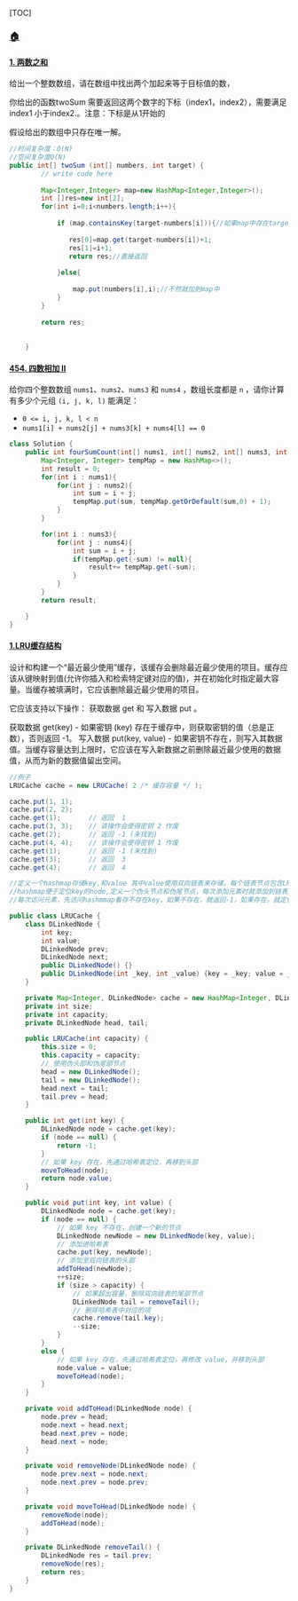 [TOC]



### [**:house:**](../../README.html)

#### [1. 两数之和](https://leetcode-cn.com/problems/two-sum/)

给出一个整数数组，请在数组中找出两个加起来等于目标值的数，

你给出的函数twoSum 需要返回这两个数字的下标（index1，index2），需要满足 index1 小于index2.。注意：下标是从1开始的

假设给出的数组中只存在唯一解。

```java
//时间复杂度：O(N)
//空间复杂度O(N)
public int[] twoSum (int[] numbers, int target) {
        // write code here
        
        Map<Integer,Integer> map=new HashMap<Integer,Integer>();
        int []res=new int[2];
        for(int i=0;i<numbers.length;i++){
            
            if (map.containsKey(target-numbers[i])){//如果map中存在target-该数
                
               res[0]=map.get(target-numbers[i])+1; 
               res[1]=i+1;
               return res;//直接返回
               
            }else{
                
                map.put(numbers[i],i);//不然就加到map中
            } 
        }
        
        return res;
        
        
    }
```

#### [454. 四数相加 II](https://leetcode.cn/problems/4sum-ii/)

给你四个整数数组 `nums1`、`nums2`、`nums3` 和 `nums4` ，数组长度都是 `n` ，请你计算有多少个元组 `(i, j, k, l)` 能满足：

- `0 <= i, j, k, l < n`
- `nums1[i] + nums2[j] + nums3[k] + nums4[l] == 0`

```java
class Solution {
    public int fourSumCount(int[] nums1, int[] nums2, int[] nums3, int[] nums4) {
        Map<Integer, Integer> tempMap = new HashMap<>();
        int result = 0;
        for(int i : nums1){
            for(int j : nums2){
                int sum = i + j;
                tempMap.put(sum, tempMap.getOrDefault(sum,0) + 1);
            }
        }

        for(int i : nums3){
            for(int j : nums4){
                int sum = i + j;
                if(tempMap.get(-sum) != null){
                    result+= tempMap.get(-sum);
                }
            }
        }
        return result;

    }
}
```



#### [1.LRU缓存结构](https://leetcode-cn.com/problems/lru-cache-lcci/solution/lruhuan-cun-by-leetcode-solution/)

设计和构建一个“最近最少使用”缓存，该缓存会删除最近最少使用的项目。缓存应该从键映射到值(允许你插入和检索特定键对应的值)，并在初始化时指定最大容量。当缓存被填满时，它应该删除最近最少使用的项目。

它应该支持以下操作： 获取数据 get 和 写入数据 put 。

获取数据 get(key) - 如果密钥 (key) 存在于缓存中，则获取密钥的值（总是正数），否则返回 -1。
写入数据 put(key, value) - 如果密钥不存在，则写入其数据值。当缓存容量达到上限时，它应该在写入新数据之前删除最近最少使用的数据值，从而为新的数据值留出空间。

```java
//例子
LRUCache cache = new LRUCache( 2 /* 缓存容量 */ );

cache.put(1, 1);
cache.put(2, 2);
cache.get(1);       // 返回  1
cache.put(3, 3);    // 该操作会使得密钥 2 作废
cache.get(2);       // 返回 -1 (未找到)
cache.put(4, 4);    // 该操作会使得密钥 1 作废
cache.get(1);       // 返回 -1 (未找到)
cache.get(3);       // 返回  3
cache.get(4);       // 返回  4
```

```java
//定义一个hashmap存储key,和value 其中value使用双向链表来存储，每个链表节点包含LRU缓存中的key和value.
//hashmap便于定位key的node,定义一个伪头节点和伪尾节点，每次添加元素时就添加到链表的头部，如果此刻容量超出指定容量，就把尾节点给删除了，同时哈希表中对应的项也要删除。
//每次访问元素，先访问hashmmap看存不存在key，如果不存在，就返回-1，如果存在，就定位到node然后移到链表头部。

public class LRUCache {
    class DLinkedNode {
        int key;
        int value;
        DLinkedNode prev;
        DLinkedNode next;
        public DLinkedNode() {}
        public DLinkedNode(int _key, int _value) {key = _key; value = _value;}
    }

    private Map<Integer, DLinkedNode> cache = new HashMap<Integer, DLinkedNode>();
    private int size;
    private int capacity;
    private DLinkedNode head, tail;

    public LRUCache(int capacity) {
        this.size = 0;
        this.capacity = capacity;
        // 使用伪头部和伪尾部节点
        head = new DLinkedNode();
        tail = new DLinkedNode();
        head.next = tail;
        tail.prev = head;
    }

    public int get(int key) {
        DLinkedNode node = cache.get(key);
        if (node == null) {
            return -1;
        }
        // 如果 key 存在，先通过哈希表定位，再移到头部
        moveToHead(node);
        return node.value;
    }

    public void put(int key, int value) {
        DLinkedNode node = cache.get(key);
        if (node == null) {
            // 如果 key 不存在，创建一个新的节点
            DLinkedNode newNode = new DLinkedNode(key, value);
            // 添加进哈希表
            cache.put(key, newNode);
            // 添加至双向链表的头部
            addToHead(newNode);
            ++size;
            if (size > capacity) {
                // 如果超出容量，删除双向链表的尾部节点
                DLinkedNode tail = removeTail();
                // 删除哈希表中对应的项
                cache.remove(tail.key);
                --size;
            }
        }
        else {
            // 如果 key 存在，先通过哈希表定位，再修改 value，并移到头部
            node.value = value;
            moveToHead(node);
        }
    }

    private void addToHead(DLinkedNode node) {
        node.prev = head;
        node.next = head.next;
        head.next.prev = node;
        head.next = node;
    }

    private void removeNode(DLinkedNode node) {
        node.prev.next = node.next;
        node.next.prev = node.prev;
    }

    private void moveToHead(DLinkedNode node) {
        removeNode(node);
        addToHead(node);
    }

    private DLinkedNode removeTail() {
        DLinkedNode res = tail.prev;
        removeNode(res);
        return res;
    }
}

```

